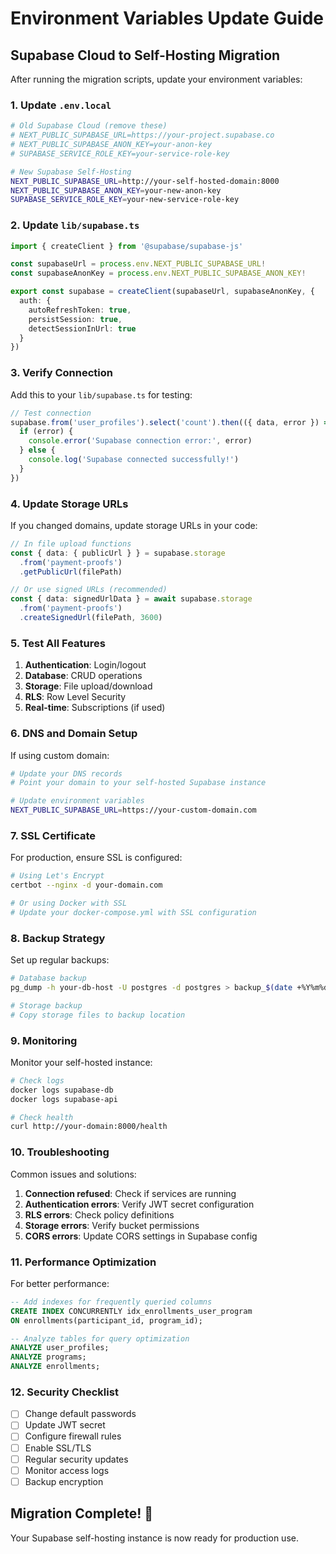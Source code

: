 # Environment Variables Update Guide

## Supabase Cloud to Self-Hosting Migration

After running the migration scripts, update your environment variables:

### 1. Update `.env.local`

```bash
# Old Supabase Cloud (remove these)
# NEXT_PUBLIC_SUPABASE_URL=https://your-project.supabase.co
# NEXT_PUBLIC_SUPABASE_ANON_KEY=your-anon-key
# SUPABASE_SERVICE_ROLE_KEY=your-service-role-key

# New Supabase Self-Hosting
NEXT_PUBLIC_SUPABASE_URL=http://your-self-hosted-domain:8000
NEXT_PUBLIC_SUPABASE_ANON_KEY=your-new-anon-key
SUPABASE_SERVICE_ROLE_KEY=your-new-service-role-key
```

### 2. Update `lib/supabase.ts`

```typescript
import { createClient } from '@supabase/supabase-js'

const supabaseUrl = process.env.NEXT_PUBLIC_SUPABASE_URL!
const supabaseAnonKey = process.env.NEXT_PUBLIC_SUPABASE_ANON_KEY!

export const supabase = createClient(supabaseUrl, supabaseAnonKey, {
  auth: {
    autoRefreshToken: true,
    persistSession: true,
    detectSessionInUrl: true
  }
})
```

### 3. Verify Connection

Add this to your `lib/supabase.ts` for testing:

```typescript
// Test connection
supabase.from('user_profiles').select('count').then(({ data, error }) => {
  if (error) {
    console.error('Supabase connection error:', error)
  } else {
    console.log('Supabase connected successfully!')
  }
})
```

### 4. Update Storage URLs

If you changed domains, update storage URLs in your code:

```typescript
// In file upload functions
const { data: { publicUrl } } = supabase.storage
  .from('payment-proofs')
  .getPublicUrl(filePath)

// Or use signed URLs (recommended)
const { data: signedUrlData } = await supabase.storage
  .from('payment-proofs')
  .createSignedUrl(filePath, 3600)
```

### 5. Test All Features

1. **Authentication**: Login/logout
2. **Database**: CRUD operations
3. **Storage**: File upload/download
4. **RLS**: Row Level Security
5. **Real-time**: Subscriptions (if used)

### 6. DNS and Domain Setup

If using custom domain:

```bash
# Update your DNS records
# Point your domain to your self-hosted Supabase instance

# Update environment variables
NEXT_PUBLIC_SUPABASE_URL=https://your-custom-domain.com
```

### 7. SSL Certificate

For production, ensure SSL is configured:

```bash
# Using Let's Encrypt
certbot --nginx -d your-domain.com

# Or using Docker with SSL
# Update your docker-compose.yml with SSL configuration
```

### 8. Backup Strategy

Set up regular backups:

```bash
# Database backup
pg_dump -h your-db-host -U postgres -d postgres > backup_$(date +%Y%m%d).sql

# Storage backup
# Copy storage files to backup location
```

### 9. Monitoring

Monitor your self-hosted instance:

```bash
# Check logs
docker logs supabase-db
docker logs supabase-api

# Check health
curl http://your-domain:8000/health
```

### 10. Troubleshooting

Common issues and solutions:

1. **Connection refused**: Check if services are running
2. **Authentication errors**: Verify JWT secret configuration
3. **RLS errors**: Check policy definitions
4. **Storage errors**: Verify bucket permissions
5. **CORS errors**: Update CORS settings in Supabase config

### 11. Performance Optimization

For better performance:

```sql
-- Add indexes for frequently queried columns
CREATE INDEX CONCURRENTLY idx_enrollments_user_program 
ON enrollments(participant_id, program_id);

-- Analyze tables for query optimization
ANALYZE user_profiles;
ANALYZE programs;
ANALYZE enrollments;
```

### 12. Security Checklist

- [ ] Change default passwords
- [ ] Update JWT secret
- [ ] Configure firewall rules
- [ ] Enable SSL/TLS
- [ ] Regular security updates
- [ ] Monitor access logs
- [ ] Backup encryption

## Migration Complete! 🎉

Your Supabase self-hosting instance is now ready for production use.
